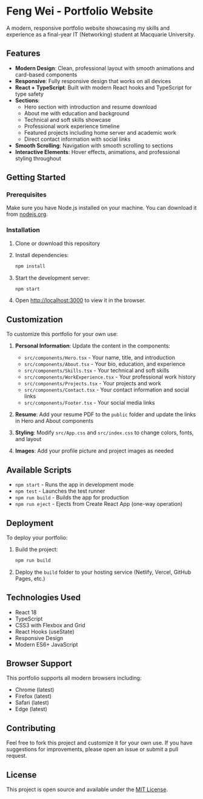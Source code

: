 # Feng Wei - Portfolio Website

A modern, responsive portfolio website showcasing my skills and experience as a final-year IT (Networking) student at Macquarie University.

## Features

- **Modern Design**: Clean, professional layout with smooth animations and card-based components
- **Responsive**: Fully responsive design that works on all devices
- **React + TypeScript**: Built with modern React hooks and TypeScript for type safety
- **Sections**:
  - Hero section with introduction and resume download
  - About me with education and background
  - Technical and soft skills showcase
  - Professional work experience timeline
  - Featured projects including home server and academic work
  - Direct contact information with social links
- **Smooth Scrolling**: Navigation with smooth scrolling to sections
- **Interactive Elements**: Hover effects, animations, and professional styling throughout

## Getting Started

### Prerequisites

Make sure you have Node.js installed on your machine. You can download it from [nodejs.org](https://nodejs.org/).

### Installation

1. Clone or download this repository
2. Install dependencies:

   ```bash
   npm install
   ```

3. Start the development server:

   ```bash
   npm start
   ```

4. Open [http://localhost:3000](http://localhost:3000) to view it in the browser.

## Customization

To customize this portfolio for your own use:

1. **Personal Information**: Update the content in the components:

   - `src/components/Hero.tsx` - Your name, title, and introduction
   - `src/components/About.tsx` - Your bio, education, and experience
   - `src/components/Skills.tsx` - Your technical and soft skills
   - `src/components/WorkExperience.tsx` - Your professional work history
   - `src/components/Projects.tsx` - Your projects and work
   - `src/components/Contact.tsx` - Your contact information and social links
   - `src/components/Footer.tsx` - Your social media links

2. **Resume**: Add your resume PDF to the `public` folder and update the links in Hero and About components

3. **Styling**: Modify `src/App.css` and `src/index.css` to change colors, fonts, and layout

4. **Images**: Add your profile picture and project images as needed

## Available Scripts

- `npm start` - Runs the app in development mode
- `npm test` - Launches the test runner
- `npm run build` - Builds the app for production
- `npm run eject` - Ejects from Create React App (one-way operation)

## Deployment

To deploy your portfolio:

1. Build the project:

   ```bash
   npm run build
   ```

2. Deploy the `build` folder to your hosting service (Netlify, Vercel, GitHub Pages, etc.)

## Technologies Used

- React 18
- TypeScript
- CSS3 with Flexbox and Grid
- React Hooks (useState)
- Responsive Design
- Modern ES6+ JavaScript

## Browser Support

This portfolio supports all modern browsers including:

- Chrome (latest)
- Firefox (latest)
- Safari (latest)
- Edge (latest)

## Contributing

Feel free to fork this project and customize it for your own use. If you have suggestions for improvements, please open an issue or submit a pull request.

## License

This project is open source and available under the [MIT License](LICENSE).
